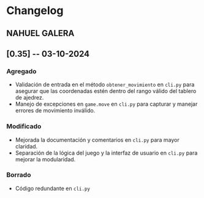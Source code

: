 # Changelog

## NAHUEL GALERA

## [0.35] -- 03-10-2024

### Agregado
-   Validación de entrada en el método `obtener_movimiento` en `cli.py` para asegurar que las coordenadas estén dentro del rango válido del tablero de ajedrez.
-   Manejo de excepciones en `game.move` en `cli.py` para capturar y manejar errores de movimiento inválido.

### Modificado
-   Mejorada la documentación y comentarios en `cli.py` para mayor claridad.
-   Separación de la lógica del juego y la interfaz de usuario en `cli.py` para mejorar la modularidad.

### Borrado
-   Código redundante en `cli.py`
